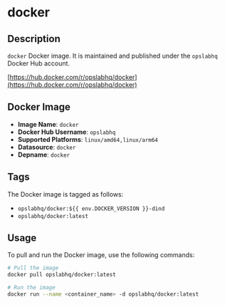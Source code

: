 # docker

## Description

`docker` Docker image. It is maintained and published under the `opslabhq` Docker Hub account.

[https://hub.docker.com/r/opslabhq/docker](https://hub.docker.com/r/opslabhq/docker)

## Docker Image

- **Image Name**: `docker`
- **Docker Hub Username**: `opslabhq`
- **Supported Platforms**: `linux/amd64,linux/arm64`
- **Datasource**: `docker`
- **Depname**: `docker`

## Tags

The Docker image is tagged as follows:

- `opslabhq/docker:${{ env.DOCKER_VERSION }}-dind`
- `opslabhq/docker:latest`

## Usage

To pull and run the Docker image, use the following commands:

```bash
# Pull the image
docker pull opslabhq/docker:latest

# Run the image
docker run --name <container_name> -d opslabhq/docker:latest
```
